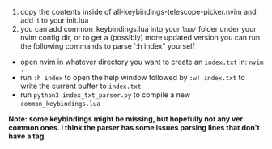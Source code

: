 1. copy the contents inside of all-keybindings-telescope-picker.nvim and add it to your init.lua
2. you can add common_keybindings.lua into your `lua/` folder under your nvim config dir, or to get a (possibly) more updated version you can run the following commands to parse `:h index" yourself
- open nvim in whatever directory you want to create an `index.txt` in: `nvim .`
- run `:h index` to open the help window followed by `:w! index.txt` to write the current buffer to `index.txt`
- run `python3 index_txt_parser.py` to compile a new `common_keybindings.lua`


__Note: some keybindings might be missing, but hopefully not any ver common ones. I think the parser has some issues parsing lines that don't have a tag.__
